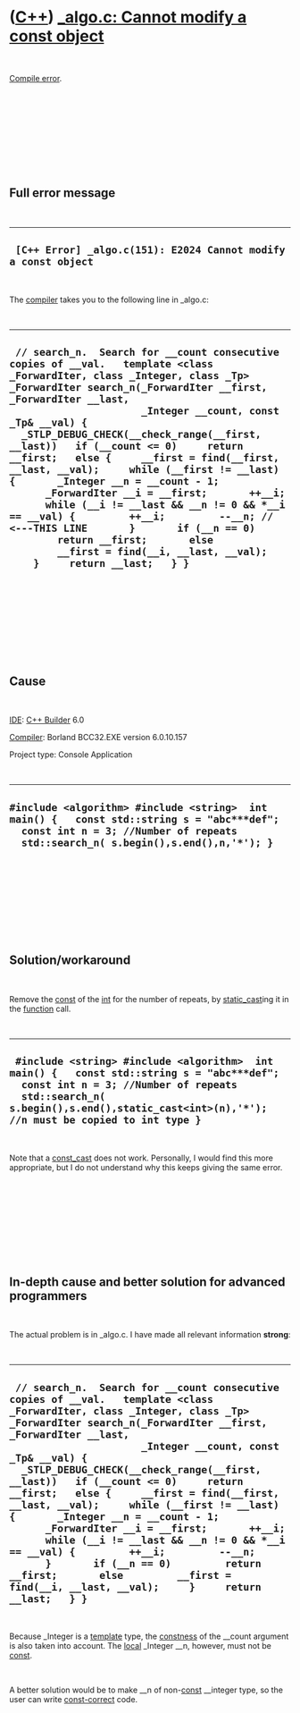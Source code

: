 
 

 

 

 

 

([C++](Cpp.md)) [\_algo.c: Cannot modify a const object](CppCompileError_algoCcannotModifyAconstObject.md)
============================================================================================================

 

[Compile error](CppCompileError.md).

 

 

 

 

 

Full error message
------------------

 

  -----------------------------------------------------------------
  ` [C++ Error] _algo.c(151): E2024 Cannot modify a const object`
  -----------------------------------------------------------------

 

The [compiler](CppCompiler.md) takes you to the following line in
\_algo.c:

 

  --------------------------------------------------------------------------------------------------------------------------------------------------------------------------------------------------------------------------------------------------------------------------------------------------------------------------------------------------------------------------------------------------------------------------------------------------------------------------------------------------------------------------------------------------------------------------------------------------------------------------------------------------------------------------------------------------------------------------------------------------------------------------------
  ` // search_n.  Search for __count consecutive copies of __val.   template <class _ForwardIter, class _Integer, class _Tp> _ForwardIter search_n(_ForwardIter __first, _ForwardIter __last,                       _Integer __count, const _Tp& __val) {   _STLP_DEBUG_CHECK(__check_range(__first, __last))   if (__count <= 0)     return __first;   else {     __first = find(__first, __last, __val);     while (__first != __last) {       _Integer __n = __count - 1;       _ForwardIter __i = __first;       ++__i;       while (__i != __last && __n != 0 && *__i == __val) {         ++__i;         --__n; // <---THIS LINE       }       if (__n == 0)         return __first;       else         __first = find(__i, __last, __val);     }     return __last;   } }`
  --------------------------------------------------------------------------------------------------------------------------------------------------------------------------------------------------------------------------------------------------------------------------------------------------------------------------------------------------------------------------------------------------------------------------------------------------------------------------------------------------------------------------------------------------------------------------------------------------------------------------------------------------------------------------------------------------------------------------------------------------------------------------------

 

 

 

 

 

Cause
-----

 

[IDE](CppIde.md): [C++ Builder](CppBuilder.md) 6.0

[Compiler](CppCompiler.md): Borland BCC32.EXE version 6.0.10.157

Project type: Console Application

 

  -----------------------------------------------------------------------------------------------------------------------------------------------------------------------------------
  ` #include <algorithm> #include <string>  int main() {   const std::string s = "abc***def";   const int n = 3; //Number of repeats   std::search_n( s.begin(),s.end(),n,'*'); } `
  -----------------------------------------------------------------------------------------------------------------------------------------------------------------------------------

 

 

 

 

 

Solution/workaround
-------------------

 

Remove the [const](CppConst.md) of the [int](CppInt.md) for the number
of repeats, by [static\_cast](CppStatic_cast.md)ing it in the
[function](CppFunction.md) call.

 

  -----------------------------------------------------------------------------------------------------------------------------------------------------------------------------------------------------------------------------------
  ` #include <string> #include <algorithm>  int main() {   const std::string s = "abc***def";   const int n = 3; //Number of repeats   std::search_n( s.begin(),s.end(),static_cast<int>(n),'*'); //n must be copied to int type }`
  -----------------------------------------------------------------------------------------------------------------------------------------------------------------------------------------------------------------------------------

 

Note that a [const\_cast](CppConst_cast.md) does not work. Personally,
I would find this more appropriate, but I do not understand why this
keeps giving the same error.

 

 

 

 

 

In-depth cause and better solution for advanced programmers
-----------------------------------------------------------

 

The actual problem is in \_algo.c. I have made all relevant information
**strong**:

 

  ---------------------------------------------------------------------------------------------------------------------------------------------------------------------------------------------------------------------------------------------------------------------------------------------------------------------------------------------------------------------------------------------------------------------------------------------------------------------------------------------------------------------------------------------------------------------------------------------------------------------------------------------------------------------------------------------------------------------------------------------------------------
  ` // search_n.  Search for __count consecutive copies of __val.   template <class _ForwardIter, class _Integer, class _Tp> _ForwardIter search_n(_ForwardIter __first, _ForwardIter __last,                       _Integer __count, const _Tp& __val) {   _STLP_DEBUG_CHECK(__check_range(__first, __last))   if (__count <= 0)     return __first;   else {     __first = find(__first, __last, __val);     while (__first != __last) {       _Integer __n = __count - 1;       _ForwardIter __i = __first;       ++__i;       while (__i != __last && __n != 0 && *__i == __val) {         ++__i;         --__n;       }       if (__n == 0)         return __first;       else         __first = find(__i, __last, __val);     }     return __last;   } }`
  ---------------------------------------------------------------------------------------------------------------------------------------------------------------------------------------------------------------------------------------------------------------------------------------------------------------------------------------------------------------------------------------------------------------------------------------------------------------------------------------------------------------------------------------------------------------------------------------------------------------------------------------------------------------------------------------------------------------------------------------------------------------

 

Because \_Integer is a [template](CppTemplate.md) type, the
[constness](CppConst.md) of the \_\_count argument is also taken into
account. The [local](CppLocal.md) \_Integer \_\_n, however, must not be
[const](CppConst.md).

 

A better solution would be to make \_\_n of non-[const](CppConst.md)
\_\_integer type, so the user can write
[const-correct](CppConstCorrect.md) code.

 

 

 

 

 

 

